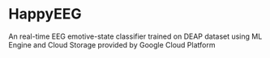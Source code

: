 # HappyEEG
An real-time EEG emotive-state classifier trained on DEAP dataset using ML Engine and Cloud Storage provided by Google Cloud Platform 
